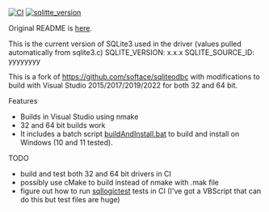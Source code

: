 [![CI](https://github.com/msi-cxb/sqliteodbc/actions/workflows/CI.yml/badge.svg)](https://github.com/msi-cxb/sqliteodbc/actions/workflows/CI.yml) [![sqlitte_version](https://github.com/msi-cxb/sqliteodbc/actions/workflows/sqlite_version.yml/badge.svg)](https://github.com/msi-cxb/sqliteodbc/actions/workflows/sqlite_version.yml)

Original README is [here](https://github.com/msi-cxb/sqliteodbc/blob/master/README).

This is the current version of SQLite3 used in the driver (values pulled automatically from sqlite3.c)
SQLITE_VERSION: x.x.x
SQLITE_SOURCE_ID: yyyyyyyy

This is a fork of https://github.com/softace/sqliteodbc with modifications to build with Visual Studio 2015/2017/2019/2022 for both 32 and 64 bit. 

Features
- Builds in Visual Studio using nmake
- 32 and 64 bit builds work
- It includes a batch script [buildAndInstall.bat](https://github.com/msi-cxb/sqliteodbc/blob/master/buildAndInstall.bat) to build and install on Windows (10 and 11 tested).

TODO
- build and test both 32 and 64 bit drivers in CI
- possibly use cMake to build instead of nmake with .mak file
- figure out how to run [sqllogictest](https://sqlite.org/sqllogictest/info/trunk) tests in CI (I've got a VBScript that can do this but test files are huge)




